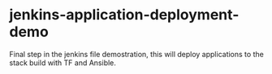 # jenkins-application-deployment-demo
Final step in the jenkins file demostration, this will deploy applications to the stack build with TF and Ansible. 
